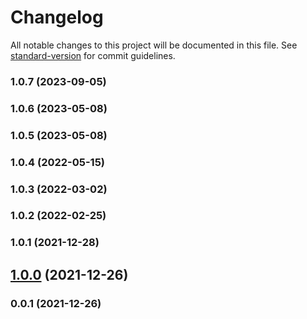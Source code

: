 # Changelog

All notable changes to this project will be documented in this file. See [standard-version](https://github.com/conventional-changelog/standard-version) for commit guidelines.

### 1.0.7 (2023-09-05)

### 1.0.6 (2023-05-08)

### 1.0.5 (2023-05-08)

### 1.0.4 (2022-05-15)

### 1.0.3 (2022-03-02)

### 1.0.2 (2022-02-25)

### 1.0.1 (2021-12-28)

## [1.0.0](https://github.com/teslahunt/tesla-specifications/compare/v0.0.1...v1.0.0) (2021-12-26)

### 0.0.1 (2021-12-26)
